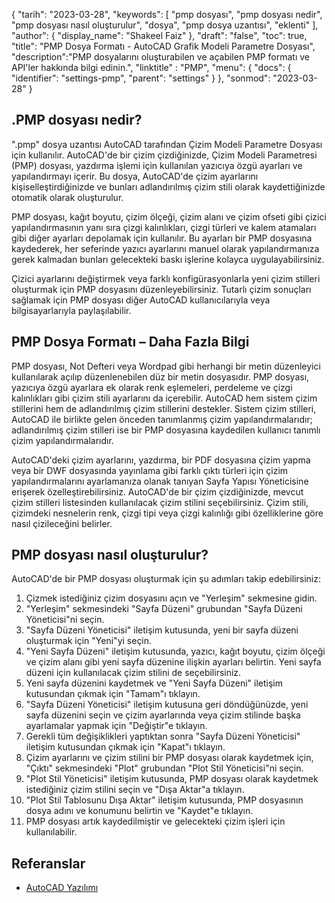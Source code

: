 {
"tarih": "2023-03-28",
  "keywords": [
"pmp dosyası",
"pmp dosyası nedir",
"pmp dosyası nasıl oluşturulur",
"dosya",
"pmp dosya uzantısı",
"eklenti"
],
  "author": {
"display_name": "Shakeel Faiz"
},
"draft": "false",
"toc": true,
"title": "PMP Dosya Formatı - AutoCAD Grafik Modeli Parametre Dosyası",
  "description":"PMP dosyalarını oluşturabilen ve açabilen PMP formatı ve API'ler hakkında bilgi edinin.",
"linktitle" : "PMP",
  "menu": {
    "docs": {
      "identifier": "settings-pmp",
      "parent": "settings"
}
},
"sonmod": "2023-03-28"
}

## .PMP dosyası nedir?

".pmp" dosya uzantısı AutoCAD tarafından Çizim Modeli Parametre Dosyası için kullanılır. AutoCAD'de bir çizim çizdiğinizde, Çizim Modeli Parametresi (PMP) dosyası, yazdırma işlemi için kullanılan yazıcıya özgü ayarları ve yapılandırmayı içerir. Bu dosya, AutoCAD'de çizim ayarlarını kişiselleştirdiğinizde ve bunları adlandırılmış çizim stili olarak kaydettiğinizde otomatik olarak oluşturulur.

PMP dosyası, kağıt boyutu, çizim ölçeği, çizim alanı ve çizim ofseti gibi çizici yapılandırmasının yanı sıra çizgi kalınlıkları, çizgi türleri ve kalem atamaları gibi diğer ayarları depolamak için kullanılır. Bu ayarları bir PMP dosyasına kaydederek, her seferinde yazıcı ayarlarını manuel olarak yapılandırmanıza gerek kalmadan bunları gelecekteki baskı işlerine kolayca uygulayabilirsiniz.

Çizici ayarlarını değiştirmek veya farklı konfigürasyonlarla yeni çizim stilleri oluşturmak için PMP dosyasını düzenleyebilirsiniz. Tutarlı çizim sonuçları sağlamak için PMP dosyası diğer AutoCAD kullanıcılarıyla veya bilgisayarlarıyla paylaşılabilir.

## PMP Dosya Formatı – Daha Fazla Bilgi

PMP dosyası, Not Defteri veya Wordpad gibi herhangi bir metin düzenleyici kullanılarak açılıp düzenlenebilen düz bir metin dosyasıdır. PMP dosyası, yazıcıya özgü ayarlara ek olarak renk eşlemeleri, perdeleme ve çizgi kalınlıkları gibi çizim stili ayarlarını da içerebilir. AutoCAD hem sistem çizim stillerini hem de adlandırılmış çizim stillerini destekler. Sistem çizim stilleri, AutoCAD ile birlikte gelen önceden tanımlanmış çizim yapılandırmalarıdır; adlandırılmış çizim stilleri ise bir PMP dosyasına kaydedilen kullanıcı tanımlı çizim yapılandırmalarıdır.

AutoCAD'deki çizim ayarlarını, yazdırma, bir PDF dosyasına çizim yapma veya bir DWF dosyasında yayınlama gibi farklı çıktı türleri için çizim yapılandırmalarını ayarlamanıza olanak tanıyan Sayfa Yapısı Yöneticisine erişerek özelleştirebilirsiniz. AutoCAD'de bir çizim çizdiğinizde, mevcut çizim stilleri listesinden kullanılacak çizim stilini seçebilirsiniz. Çizim stili, çizimdeki nesnelerin renk, çizgi tipi veya çizgi kalınlığı gibi özelliklerine göre nasıl çizileceğini belirler.

## PMP dosyası nasıl oluşturulur?

AutoCAD'de bir PMP dosyası oluşturmak için şu adımları takip edebilirsiniz:

1. Çizmek istediğiniz çizim dosyasını açın ve "Yerleşim" sekmesine gidin.
2. "Yerleşim" sekmesindeki "Sayfa Düzeni" grubundan "Sayfa Düzeni Yöneticisi"ni seçin.
3. "Sayfa Düzeni Yöneticisi" iletişim kutusunda, yeni bir sayfa düzeni oluşturmak için "Yeni"yi seçin.
4. "Yeni Sayfa Düzeni" iletişim kutusunda, yazıcı, kağıt boyutu, çizim ölçeği ve çizim alanı gibi yeni sayfa düzenine ilişkin ayarları belirtin. Yeni sayfa düzeni için kullanılacak çizim stilini de seçebilirsiniz.
5. Yeni sayfa düzenini kaydetmek ve "Yeni Sayfa Düzeni" iletişim kutusundan çıkmak için "Tamam"ı tıklayın.
6. "Sayfa Düzeni Yöneticisi" iletişim kutusuna geri döndüğünüzde, yeni sayfa düzenini seçin ve çizim ayarlarında veya çizim stilinde başka ayarlamalar yapmak için "Değiştir"e tıklayın.
7. Gerekli tüm değişiklikleri yaptıktan sonra "Sayfa Düzeni Yöneticisi" iletişim kutusundan çıkmak için "Kapat"ı tıklayın.
8. Çizim ayarlarını ve çizim stilini bir PMP dosyası olarak kaydetmek için, "Çıktı" sekmesindeki "Plot" grubundan "Plot Stil Yöneticisi"ni seçin.
9. "Plot Stil Yöneticisi" iletişim kutusunda, PMP dosyası olarak kaydetmek istediğiniz çizim stilini seçin ve "Dışa Aktar"a tıklayın.
10. "Plot Stil Tablosunu Dışa Aktar" iletişim kutusunda, PMP dosyasının dosya adını ve konumunu belirtin ve "Kaydet"e tıklayın.
11. PMP dosyası artık kaydedilmiştir ve gelecekteki çizim işleri için kullanılabilir.

## Referanslar
* [AutoCAD Yazılımı](https://en.wikipedia.org/wiki/AutoCAD)

